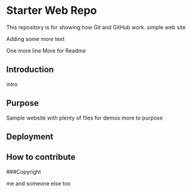 # Starter Web Repo

This repository is for showing how Git and GitHub work.
simple web site 

Adding some more text

One more line
More for Readme

## Introduction

intro

## Purpose

Sample website with plenty of files for demos
more to purpose

## Deployment

## How to contribute

###Copyright 

me and someone else too